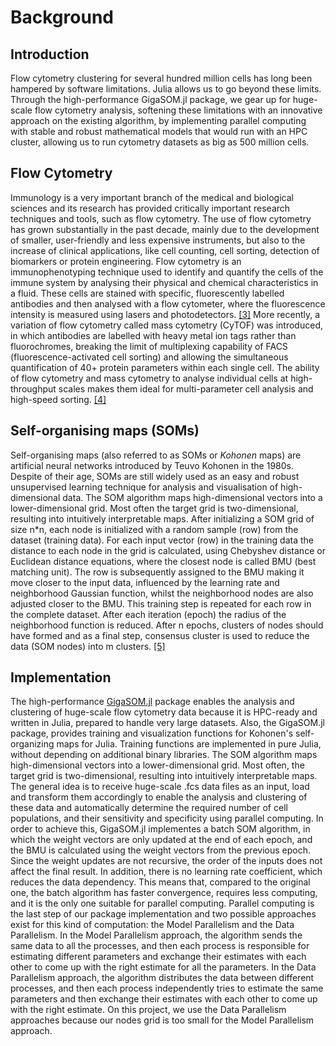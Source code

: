 # Background

## Introduction

Flow cytometry clustering for several hundred million cells has long been hampered
by software limitations. Julia allows us to go beyond these limits.
Through the high-performance GigaSOM.jl package, we gear up for huge-scale
flow cytometry analysis, softening these limitations with an innovative approach
on the existing algorithm, by implementing parallel computing with stable and
robust mathematical models that would run with an HPC cluster, allowing us to
run cytometry datasets as big as 500 million cells.

## Flow Cytometry

Immunology is a very important branch of the medical and biological sciences and
its research has provided critically important research techniques and tools, such as flow cytometry.
The use of flow cytometry has grown substantially in the past decade, mainly due to
the development of smaller, user-friendly and less expensive instruments,
but also to the increase of clinical applications, like cell counting, cell sorting,
detection of biomarkers or protein engineering.
Flow cytometry is an immunophenotyping technique used to identify and quantify the
cells of the immune system by analysing their physical and chemical characteristics
in a fluid. These cells are stained with specific, fluorescently labelled antibodies
and then analysed with a flow cytometer, where the fluorescence intensity is measured
using lasers and photodetectors. [[3]](http://clinchem.aaccjnls.org/content/46/8/1221)
More recently, a variation of flow cytometry called mass cytometry (CyTOF) was introduced,
in which antibodies are labelled with heavy metal ion tags rather than fluorochromes,
breaking the limit of multiplexing capability of FACS (fluorescence-activated cell sorting)
and allowing the simultaneous quantification of 40+ protein parameters within each single cell.
The ability of flow cytometry and mass cytometry to analyse individual cells at high-throughput
scales makes them ideal for multi-parameter cell analysis and high-speed sorting. [[4]](https://www.ncbi.nlm.nih.gov/pmc/articles/PMC4860251/)

## Self-organising maps (SOMs)

Self-organising maps (also referred to as SOMs or *Kohonen* maps) are
artificial neural networks introduced by Teuvo Kohonen in the 1980s.
Despite of their age, SOMs are still widely used as an easy and robust
unsupervised learning technique for analysis and visualisation of high-dimensional data.
The SOM algorithm maps high-dimensional vectors into a lower-dimensional grid.
Most often the target grid is two-dimensional, resulting into  intuitively interpretable maps.
After initializing a SOM grid of size n*n, each node is initialized with a random sample (row)
from the dataset (training data). For each input vector (row) in the training data the distance
to each node in the grid is calculated, using Chebyshev distance or Euclidean distance equations,
where the closest node is called BMU (best matching unit). The row is subsequently assigned to the
BMU making it move closer to the input data, influenced by the learning rate and neighborhood Gaussian
function, whilst the neighborhood nodes are also adjusted closer to the BMU. This training step is
repeated for each  row in the complete dataset. After each iteration (epoch) the radius of the
neighborhood function is reduced. After n epochs, clusters of nodes should have formed and as a
final step, consensus cluster is used to reduce the data (SOM nodes) into m clusters. [[5]](https://ieeexplore.ieee.org/document/58325)

## Implementation

The high-performance [GigaSOM.jl](https://github.com/LCSB-BioCore/GigaSOM.jl) package
enables the analysis and clustering of huge-scale flow cytometry data because it is HPC-ready
and written in Julia, prepared to handle very large datasets.
Also, the GigaSOM.jl package, provides training and visualization functions for
Kohonen's self-organizing maps for Julia.
Training functions are implemented in pure Julia, without depending on additional binary libraries.
The SOM algorithm maps high-dimensional vectors into a lower-dimensional grid.
Most often, the target grid is two-dimensional, resulting into intuitively interpretable maps.
The general idea is to receive huge-scale .fcs data files as an input, load and
transform them accordingly to enable the analysis and clustering of these data
and automatically determine the required number of cell populations,
and their sensitivity and specificity using parallel computing.
In order to achieve this, GigaSOM.jl implementes a batch SOM algorithm, in which
the weight vectors are only updated at the end of each epoch, and the BMU is calculated
using the weight vectors from the previous epoch. Since the weight updates are not recursive,
the order of the inputs does not affect the final result. In addition, there is no
learning rate coefficient, which reduces the data dependency. This means that,
compared to the original one, the batch algorithm has faster convergence, requires less computing,
and it is the only one suitable for parallel computing.
Parallel computing is the last step of our package implementation and two possible
approaches exist for this kind of computation: the Model Parallelism and the Data Parallelism.
In the Model Parallelism approach, the algorithm sends the same data to all the processes,
and then each process is responsible for estimating different parameters and exchange their
estimates with each other to come up with the right estimate for all the parameters.
In the Data Parallelism approach, the algorithm distributes the data between different processes,
and then each process independently tries to estimate the same parameters and then
exchange their estimates with each other to come up with the right estimate.
On this project, we use the Data Parallelism approaches because our nodes grid
is too small for the Model Parallelism approach.
